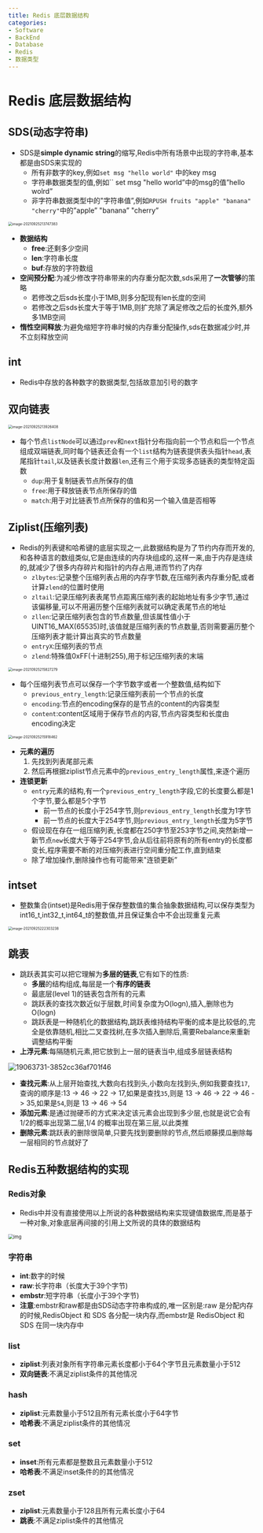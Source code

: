 ```yaml
---
title: Redis 底层数据结构
categories:
- Software
- BackEnd
- Database
- Redis
- 数据类型
---
```

# Redis 底层数据结构

## SDS(动态字符串)

- SDS是**simple dynamic string**的缩写,Redis中所有场景中出现的字符串,基本都是由SDS来实现的
    - 所有非数字的key,例如`set msg "hello world"` 中的key msg
    - 字符串数据类型的值,例如`` set msg "hello world”中的msg的值”hello wolrd”
    - 非字符串数据类型中的"字符串值”,例如`RPUSH fruits "apple" "banana" "cherry"`中的”apple” "banana” "cherry”

<img src="https://raw.githubusercontent.com/LuShan123888/Files/main/Pictures/2021-09-25-image-20210925213747383.png" alt="image-20210925213747383" style="zoom:50%;" />

- **数据结构**
    - **free**:还剩多少空间
    - **len**:字符串长度
    - **buf**:存放的字符数组
- **空间预分配**:为减少修改字符串带来的内存重分配次数,sds采用了**一次管够**的策略
    - 若修改之后sds长度小于1MB,则多分配现有len长度的空间
    - 若修改之后sds长度大于等于1MB,则扩充除了满足修改之后的长度外,额外多1MB空间
-  **惰性空间释放**:为避免缩短字符串时候的内存重分配操作,sds在数据减少时,并不立刻释放空间

## int

- Redis中存放的各种数字的数据类型,包括故意加引号的数字

## 双向链表

<img src="https://raw.githubusercontent.com/LuShan123888/Files/main/Pictures/2021-09-25-image-20210925213926408.png" alt="image-20210925213926408" style="zoom:50%;" />

- 每个节点`listNode`可以通过`prev`和`next`指针分布指向前一个节点和后一个节点组成双端链表,同时每个链表还会有一个`list`结构为链表提供表头指针`head`,表尾指针`tail`,以及链表长度计数器`len`,还有三个用于实现多态链表的类型特定函数
    - `dup`:用于复制链表节点所保存的值
    - `free`:用于释放链表节点所保存的值
    - `match`:用于对比链表节点所保存的值和另一个输入值是否相等

## Ziplist(压缩列表)

- Redis的列表键和哈希键的底层实现之一,此数据结构是为了节约内存而开发的,和各种语言的数组类似,它是由连续的内存块组成的,这样一来,由于内存是连续的,就减少了很多内存碎片和指针的内存占用,进而节约了内存
    - `zlbytes`:记录整个压缩列表占用的内存字节数,在压缩列表内存重分配,或者计算`zlend`的位置时使用
    - `zltail`:记录压缩列表表尾节点距离压缩列表的起始地址有多少字节,通过该偏移量,可以不用遍历整个压缩列表就可以确定表尾节点的地址
    - `zllen`:记录压缩列表包含的节点数量,但该属性值小于UINT16_MAX(65535)时,该值就是压缩列表的节点数量,否则需要遍历整个压缩列表才能计算出真实的节点数量
    - `entryX`:压缩列表的节点
    - `zlend`:特殊值0xFF(十进制255),用于标记压缩列表的末端

<img src="https://raw.githubusercontent.com/LuShan123888/Files/main/Pictures/2021-09-25-image-20210925215827279.png" alt="image-20210925215827279" style="zoom:50%;" />

- 每个压缩列表节点可以保存一个字节数字或者一个整数值,结构如下
    - `previous_entry_length`:记录压缩列表前一个节点的长度
    - `encoding`:节点的encoding保存的是节点的content的内容类型
    - `content`:content区域用于保存节点的内容,节点内容类型和长度由encoding决定

<img src="https://raw.githubusercontent.com/LuShan123888/Files/main/Pictures/2021-09-25-image-20210925215918462.png" alt="image-20210925215918462" style="zoom:50%;" />

- **元素的遍历**
    1. 先找到列表尾部元素
    2. 然后再根据ziplist节点元素中的`previous_entry_length`属性,来逐个遍历
- **连锁更新**
    - `entry`元素的结构,有一个`previous_entry_length`字段,它的长度要么都是1个字节,要么都是5个字节
        - 前一节点的长度小于254字节,则`previous_entry_length`长度为1字节
        - 前一节点的长度大于254字节,则`previous_entry_length`长度为5字节
    - 假设现在存在一组压缩列表,长度都在250字节至253字节之间,突然新增一新节点`new`长度大于等于254字节,会从后往前将原有的所有entry的长度都变长,程序需要不断的对压缩列表进行空间重分配工作,直到结束
    - 除了增加操作,删除操作也有可能带来"连锁更新”

## intset

- 整数集合(intset)是Redis用于保存整数值的集合抽象数据结构,可以保存类型为int16_t,int32_t,int64_t的整数值,并且保证集合中不会出现重复元素

<img src="https://raw.githubusercontent.com/LuShan123888/Files/main/Pictures/2021-09-25-image-20210925222303238.png" alt="image-20210925222303238" style="zoom:50%;" />

## 跳表

- 跳跃表其实可以把它理解为**多层的链表**,它有如下的性质:
    - **多层**的结构组成,每层是一个**有序的链表**
    - 最底层(level 1)的链表包含所有的元素
    - 跳跃表的查找次数近似于层数,时间复杂度为O(logn),插入,删除也为 O(logn)
    - 跳跃表是一种随机化的数据结构,跳跃表维持结构平衡的成本是比较低的,完全是依靠随机,相比二叉查找树,在多次插入删除后,需要Rebalance来重新调整结构平衡
- **上浮元素**:每隔随机元素,把它放到上一层的链表当中,组成多层链表结构

![19063731-3852cc36af701f46](https://raw.githubusercontent.com/LuShan123888/Files/main/Pictures/19063731-3852cc36af701f46.jpeg)

- **查找元素**:从上层开始查找,大数向右找到头,小数向左找到头,例如我要查找`17`,查询的顺序是:13 -> 46  -> 22 -> 17,如果是查找`35`,则是 13 -> 46 -> 22 -> 46 -> 35,如果是`54`,则是 13 -> 46 -> 54
- **添加元素**:是通过抛硬币的方式来决定该元素会出现到多少层,也就是说它会有 1/2的概率出现第二层,1/4 的概率出现在第三层,以此类推
- **删除元素**:跳跃表的删除很简单,只要先找到要删除的节点,然后顺藤摸瓜删除每一层相同的节点就好了

## Redis五种数据结构的实现

### Redis对象

- Redis中并没有直接使用以上所说的各种数据结构来实现键值数据库,而是基于一种对象,对象底层再间接的引用上文所说的具体的数据结构

<img src="https://raw.githubusercontent.com/LuShan123888/Files/main/Pictures/2021-09-25-object_ptr.png" alt="img" style="zoom: 67%;" />

### 字符串

- **int**:数字的时候
- **raw**:长字符串（长度大于39个字节)
- **embstr**:短字符串（长度小于39个字节)
- **注意**:embstr和raw都是由SDS动态字符串构成的,唯一区别是:raw 是分配内存的时候,RedisObject 和 SDS 各分配一块内存,而embstr是 RedisObject 和 SDS 在同一块内存中

### list

- **ziplist**:列表对象所有字符串元素长度都小于64个字节且元素数量小于512
- **双向链表**:不满足ziplist条件的其他情况

### hash

- **ziplist**:元素数量小于512且所有元素长度小于64字节
- **哈希表**:不满足ziplist条件的其他情况

### set

- **inset**:所有元素都是整数且元素数量小于512
- **哈希表**:不满足inset条件的的其他情况

### zset

- **ziplist**:元素数量小于128且所有元素长度小于64
- **跳表**:不满足ziplist条件的其他情况